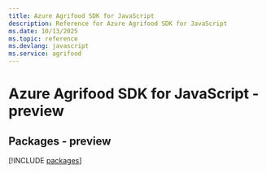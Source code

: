 ```yaml
---
title: Azure Agrifood SDK for JavaScript
description: Reference for Azure Agrifood SDK for JavaScript
ms.date: 10/13/2025
ms.topic: reference
ms.devlang: javascript
ms.service: agrifood
---
```

# Azure Agrifood SDK for JavaScript - preview
## Packages - preview
[!INCLUDE [packages](agrifood-index.md)]